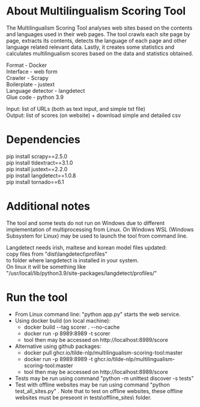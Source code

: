 # About Multilingualism Scoring Tool 
The Multilingualism Scoring Tool analyses web sites based on the contents and languages used in their web pages. 
The tool crawls each site page by page, extracts its contents, detects the language of each page and other language related relevant data. 
Lastly, it creates some statistics and calculates multilingualism scores based on the data and statistics obtained.

Format - Docker  
Interface - web form   
Crawler - Scrapy  
Boilerplate - justext  
Language detector - langdetect   
Glue code - python 3.9 

Input: list of URLs (both as text input, and simple txt file)  
Output: list of scores (on website) + download simple and detailed csv  


# Dependencies
pip install scrapy==2.5.0  
pip install tldextract==3.1.0  
pip install justext==2.2.0  
pip install langdetect==1.0.8   
pip install tornado==6.1  

# Additional notes 
The tool and some tests do not run on Windows due to different implementation of multiprocessing from Linux. 
On Windows WSL (Windows Subsystem for Linux) may be used to launch the tool from command line.

Langdetect needs irish, maltese and korean model files updated:  
copy files from "dist\langdetect\profiles\"  
to folder where langdetect is installed in your system.  
On linux it will be something like  
"/usr/local/lib/python3.9/site-packages/langdetect/profiles/"

# Run the tool
- From Linux command line: "python app.py" starts the web service.
- Using docker build (on local machine): 
	- docker build --tag scorer . --no-cache 
	- docker run -p 8989:8989 -t scorer 
	- tool then may be accessed on http://localhost:8989/score
- Alternative using github packages: 
	- docker pull ghcr.io/tilde-nlp/multilingualism-scoring-tool:master 
	- docker run -p 8989:8989 -t ghcr.io/tilde-nlp/multilingualism-scoring-tool:master  
 	- tool then may be accessed on http://localhost:8989/score 
- Tests may be run using command "python -m unittest discover -s tests" 
- Test with offline websites may be run using command "python test_all_sites.py" . Note that to test on offline websites, these offline websites must be preseont in tests\offline_sites\ folder. 

